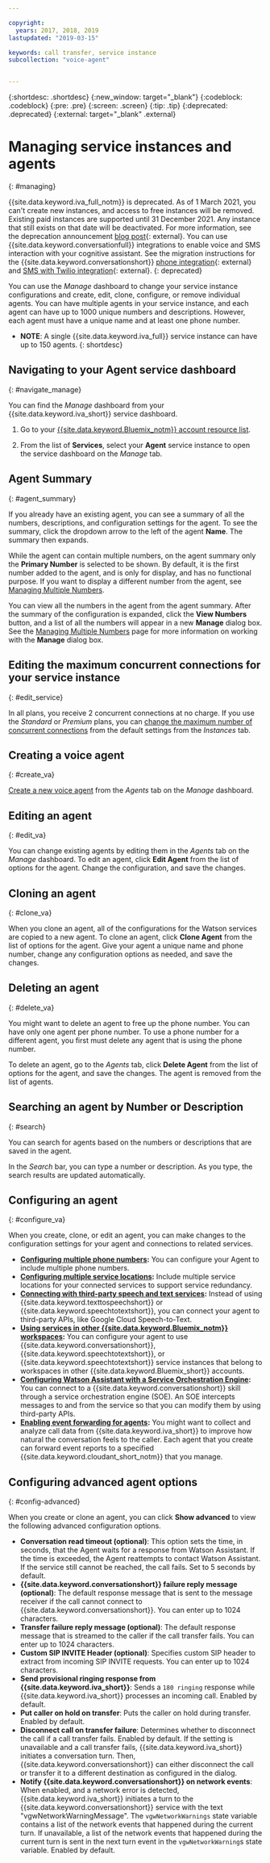 ```yaml
---

copyright:
  years: 2017, 2018, 2019
lastupdated: "2019-03-15"

keywords: call transfer, service instance
subcollection: "voice-agent"


---
```


{:shortdesc: .shortdesc}
{:new_window: target="_blank"}
{:codeblock: .codeblock}
{:pre: .pre}
{:screen: .screen}
{:tip: .tip}
{:deprecated: .deprecated}
{:external: target="_blank" .external}


# Managing service instances and agents
{: #managing}

{{site.data.keyword.iva_full_notm}} is deprecated. As of 1 March 2021, you can't create new instances, and access to free instances will be removed. Existing paid instances are supported until 31 December 2021. Any instance that still exists on that date will be deactivated. For more information, see the deprecation announcement [blog post](https://community.ibm.com/community/user/watsonapps/blogs/mitch-mason1/2021/02/08/announcing-voice-agent-with-watson-deprecation){: external}. You can use {{site.data.keyword.conversationfull}} integrations to enable voice and SMS interaction with your cognitive assistant. See the migration instructions for the {{site.data.keyword.conversationshort}} [phone integration](/docs/assistant?topic=assistant-deploy-phone#deploy-phone-migrate-from-va){: external} and [SMS with Twilio integration](/docs/assistant?topic=assistant-deploy-sms#deploy-sms-migrate-from-va){: external}.
{: deprecated}

You can use the _Manage_ dashboard to change your service instance configurations and create, edit, clone, configure, or remove individual agents. You can have multiple agents in your service instance, and each agent can have up to 1000 unique numbers and descriptions. However, each agent must have a unique name and at least one phone number.

* **NOTE**: A single {{site.data.keyword.iva_full}} service instance can have up to 150 agents.
{: shortdesc}

## Navigating to your Agent service dashboard
{: #navigate_manage}

You can find the _Manage_ dashboard from your {{site.data.keyword.iva_short}} service dashboard.

1. Go to your [{{site.data.keyword.Bluemix_notm}} account resource list](https://cloud.ibm.com/resources).

1. From the list of **Services**, select your **Agent** service instance to open the service dashboard on the _Manage_ tab.

## Agent Summary
{: #agent_summary}

If you already have an existing agent, you can see a summary of all the numbers, descriptions, and configuration settings for the agent. To see the summary, click the dropdown arrow to the left of the agent **Name**. The summary then expands.

While the agent can contain multiple numbers, on the agent summary only the **Primary Number** is selected to be shown. By default, it is the first number added to the agent, and is only for display, and has no functional purpose. If you want to display a different number from the agent, see [Managing Multiple Numbers](/docs/voice-agent?topic=voice-agent-multi_num#primary_num).

You can view all the numbers in the agent from the agent summary. After the summary of the configuration is expanded, click the **View Numbers** button, and a list of all the numbers will appear in a new **Manage** dialog box. See the [Managing Multiple Numbers](/docs/voice-agent?topic=voice-agent-multi_num) page for more information on working with the **Manage** dialog box.

## Editing the maximum concurrent connections for your service instance
{: #edit_service}

In all plans, you receive 2 concurrent connections at no charge. If you use the _Standard_ or _Premium_ plans, you can [change the maximum number of concurrent connections](/docs/voice-agent?topic=voice-agent-edit_concurrency) from the default settings from the _Instances_ tab.

## Creating a voice agent
{: #create_va}

[Create a new voice agent](/docs/voice-agent?topic=voice-agent-config_instance) from the _Agents_ tab on the _Manage_ dashboard.

## Editing an agent
{: #edit_va}

You can change existing agents by editing them in the  _Agents_ tab on the _Manage_ dashboard. To edit an agent, click **Edit Agent** from the list of options for the agent. Change the configuration, and save the changes.

## Cloning an agent
{: #clone_va}

When you clone an agent, all of the configurations for the Watson services are copied to a new agent. To clone an agent, click **Clone Agent** from the list of options for the agent. Give your agent a unique name and phone number, change any configuration options as needed, and save the changes.

## Deleting an agent
{: #delete_va}

You might want to delete an agent to free up the phone number. You can have only one agent per phone number. To use a phone number for a different agent, you first must delete any agent that is using the phone number.

To delete an agent, go to the _Agents_ tab, click **Delete Agent** from the list of options for the agent, and save the changes. The agent is removed from the list of agents.

## Searching an agent by Number or Description
{: #search}

You can search for agents based on the numbers or descriptions that are saved in the agent.

In the _Search_ bar, you can type a number or description. As you type, the search results are updated automatically.  

## Configuring an agent
{: #configure_va}

When you create, clone, or edit an agent, you can make changes to the configuration settings for your agent and connections to related services.

* **[Configuring multiple phone numbers](/docs/voice-agent?topic=voice-agent-multi_num):** You can configure your Agent to include multiple phone numbers.
* **[Configuring multiple service locations](/docs/voice-agent?topic=voice-agent-disaster-recovery):** Include multiple service locations for your connected services to support service redundancy.
* **[Connecting with third-party speech and text services](/docs/voice-agent?topic=voice-agent-third-party):** Instead of using {{site.data.keyword.texttospeechshort}} or {{site.data.keyword.speechtotextshort}}, you can connect your agent to third-party APIs, like Google Cloud Speech-to-Text.
* **[Using services in other {{site.data.keyword.Bluemix_notm}} workspaces](/docs/voice-agent?topic=voice-agent-other_service):** You can configure your agent to use {{site.data.keyword.conversationshort}}, {{site.data.keyword.speechtotextshort}}, or {{site.data.keyword.speechtotextshort}} service instances that belong to workspaces in other {{site.data.keyword.Bluemix_short}} accounts.
* **[Configuring Watson Assistant with a Service Orchestration Engine](/docs/voice-agent?topic=voice-agent-conversation_va):** You can connect to a {{site.data.keyword.conversationshort}} skill through a service orchestration engine (SOE). An SOE intercepts messages to and from the service so that you can modify them by using third-party APIs.
* **[Enabling event forwarding for agents](/docs/voice-agent?topic=voice-agent-event_forwarding):** You might want to collect and analyze call data from {{site.data.keyword.iva_short}} to improve how natural the conversation feels to the caller. Each agent that you create can forward event reports to a specified {{site.data.keyword.cloudant_short_notm}} that you manage.

## Configuring advanced agent options
{: #config-advanced}

When you create or clone an agent, you can click **Show advanced** to view the following advanced configuration options.

* **Conversation read timeout (optional)**: This option sets the time, in seconds, that the Agent waits for a response from Watson Assistant. If the time is exceeded, the Agent reattempts to contact Watson Assistant. If the service still cannot be reached, the call fails. Set to 5 seconds by default.
* **{{site.data.keyword.conversationshort}} failure reply message (optional)**: The default response message that is sent to the message receiver if the call cannot connect to {{site.data.keyword.conversationshort}}. You can enter up to 1024 characters.
* **Transfer failure reply message (optional)**: The default response message that is streamed to the caller if the call transfer fails. You can enter up to 1024 characters.
* **Custom SIP INVITE Header (optional)**: Specifies custom SIP header to extract from incoming SIP INVITE requests. You can enter up to 1024 characters.
* **Send provisional ringing response from {{site.data.keyword.iva_short}}**: Sends a `180 ringing` response while {{site.data.keyword.iva_short}} processes an incoming call. Enabled by default.
* **Put caller on hold on transfer**: Puts the caller on hold during transfer. Enabled by default.
* **Disconnect call on transfer failure**: Determines whether to disconnect the call if a call transfer fails.  Enabled by default. If the setting is unavailable and a call transfer fails, {{site.data.keyword.iva_short}} initiates a conversation turn. Then, {{site.data.keyword.conversationshort}} can either disconnect the call or transfer it to a different destination as configured in the dialog.
* **Notify {{site.data.keyword.conversationshort}} on network events**: When enabled, and a network error is detected, {{site.data.keyword.iva_short}} initiates a turn to the {{site.data.keyword.conversationshort}} service with the text "vgwNetworkWarningMessage". The `vgwNetworkWarnings` state variable contains a list of the network events that happened during the current turn. If unavailable, a list of the network events that happened during the current turn is sent in the next turn event in the `vgwNetworkWarning`s state variable. Enabled by default.
